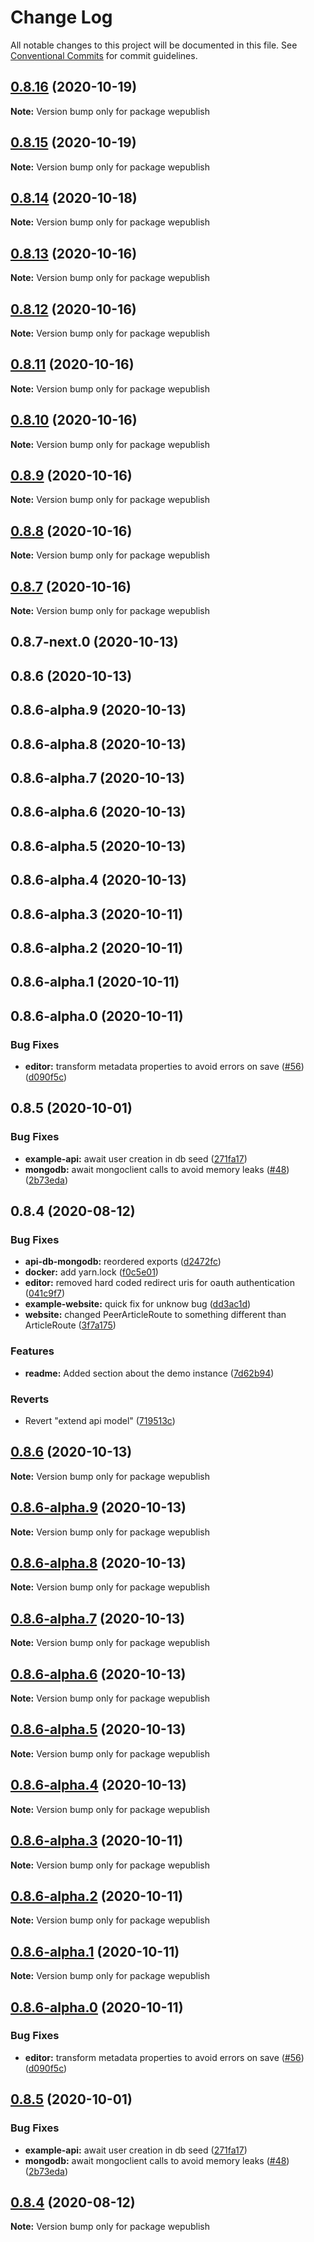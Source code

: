 # Change Log

All notable changes to this project will be documented in this file.
See [Conventional Commits](https://conventionalcommits.org) for commit guidelines.

## [0.8.16](https://github.com/bajour/wepublish/compare/v0.8.15...v0.8.16) (2020-10-19)

**Note:** Version bump only for package wepublish





## [0.8.15](https://github.com/bajour/wepublish/compare/v0.8.14...v0.8.15) (2020-10-19)

**Note:** Version bump only for package wepublish





## [0.8.14](https://github.com/bajour/wepublish/compare/v0.8.13...v0.8.14) (2020-10-18)

**Note:** Version bump only for package wepublish





## [0.8.13](https://github.com/bajour/wepublish/compare/v0.8.12...v0.8.13) (2020-10-16)

**Note:** Version bump only for package wepublish





## [0.8.12](https://github.com/bajour/wepublish/compare/v0.8.11...v0.8.12) (2020-10-16)

**Note:** Version bump only for package wepublish





## [0.8.11](https://github.com/bajour/wepublish/compare/v0.8.10...v0.8.11) (2020-10-16)

**Note:** Version bump only for package wepublish





## [0.8.10](https://github.com/bajour/wepublish/compare/v0.8.9...v0.8.10) (2020-10-16)

**Note:** Version bump only for package wepublish





## [0.8.9](https://github.com/bajour/wepublish/compare/v0.8.8...v0.8.9) (2020-10-16)

**Note:** Version bump only for package wepublish





## [0.8.8](https://github.com/bajour/wepublish/compare/v0.8.7...v0.8.8) (2020-10-16)

**Note:** Version bump only for package wepublish





## [0.8.7](https://github.com/bajour/wepublish/compare/v0.8.6...v0.8.7) (2020-10-16)

**Note:** Version bump only for package wepublish





## 0.8.7-next.0 (2020-10-13)



## 0.8.6 (2020-10-13)



## 0.8.6-alpha.9 (2020-10-13)



## 0.8.6-alpha.8 (2020-10-13)



## 0.8.6-alpha.7 (2020-10-13)



## 0.8.6-alpha.6 (2020-10-13)



## 0.8.6-alpha.5 (2020-10-13)



## 0.8.6-alpha.4 (2020-10-13)



## 0.8.6-alpha.3 (2020-10-11)



## 0.8.6-alpha.2 (2020-10-11)



## 0.8.6-alpha.1 (2020-10-11)



## 0.8.6-alpha.0 (2020-10-11)


### Bug Fixes

* **editor:** transform metadata properties to avoid errors on save ([#56](https://github.com/bajour/wepublish/issues/56)) ([d090f5c](https://github.com/bajour/wepublish/commit/d090f5ccff37a1b2937425eddae6d3acd202fb89))



## 0.8.5 (2020-10-01)


### Bug Fixes

* **example-api:** await user creation in db seed ([271fa17](https://github.com/bajour/wepublish/commit/271fa179b6bd9634ff653bafdb173d545dd57661))
* **mongodb:** await mongoclient calls to avoid memory leaks ([#48](https://github.com/bajour/wepublish/issues/48)) ([2b73eda](https://github.com/bajour/wepublish/commit/2b73eda7d93313d1a6d338558fd0ce1918127b22))



## 0.8.4 (2020-08-12)


### Bug Fixes

* **api-db-mongodb:** reordered exports ([d2472fc](https://github.com/bajour/wepublish/commit/d2472fce794cf39079b5b487ee427a124965aecc))
* **docker:** add yarn.lock ([f0c5e01](https://github.com/bajour/wepublish/commit/f0c5e011f9bd14aa9360c6f9f49b3049be7eded5))
* **editor:** removed hard coded redirect uris for oauth authentication ([041c9f7](https://github.com/bajour/wepublish/commit/041c9f733dfad25c3629de16c7e5ddab74870a0e))
* **example-website:** quick fix for unknow bug ([dd3ac1d](https://github.com/bajour/wepublish/commit/dd3ac1d8cf44fa94af6084a1e6775ee9c7e29883))
* **website:** changed PeerArticleRoute to something different than ArticleRoute ([3f7a175](https://github.com/bajour/wepublish/commit/3f7a175c6238e2fa752959a6cab3b0c61b42f172))


### Features

* **readme:** Added section about the demo instance ([7d62b94](https://github.com/bajour/wepublish/commit/7d62b94e099608e8c9960b66162ca1f5af2b4d1b))


### Reverts

* Revert "extend api model" ([719513c](https://github.com/bajour/wepublish/commit/719513c513b728e65363003b816381e2630153f9))





## [0.8.6](https://github.com/bajour/wepublish/compare/v0.8.6-alpha.9...v0.8.6) (2020-10-13)

**Note:** Version bump only for package wepublish





## [0.8.6-alpha.9](https://github.com/bajour/wepublish/compare/v0.8.6-alpha.8...v0.8.6-alpha.9) (2020-10-13)

**Note:** Version bump only for package wepublish





## [0.8.6-alpha.8](https://github.com/bajour/wepublish/compare/v0.8.6-alpha.7...v0.8.6-alpha.8) (2020-10-13)

**Note:** Version bump only for package wepublish





## [0.8.6-alpha.7](https://github.com/bajour/wepublish/compare/v0.8.6-alpha.6...v0.8.6-alpha.7) (2020-10-13)

**Note:** Version bump only for package wepublish





## [0.8.6-alpha.6](https://github.com/bajour/wepublish/compare/v0.8.6-alpha.5...v0.8.6-alpha.6) (2020-10-13)

**Note:** Version bump only for package wepublish





## [0.8.6-alpha.5](https://github.com/bajour/wepublish/compare/v0.8.6-alpha.4...v0.8.6-alpha.5) (2020-10-13)

**Note:** Version bump only for package wepublish





## [0.8.6-alpha.4](https://github.com/bajour/wepublish/compare/v0.8.6-alpha.3...v0.8.6-alpha.4) (2020-10-13)

**Note:** Version bump only for package wepublish





## [0.8.6-alpha.3](https://github.com/bajour/wepublish/compare/v0.8.6-alpha.2...v0.8.6-alpha.3) (2020-10-11)

**Note:** Version bump only for package wepublish





## [0.8.6-alpha.2](https://github.com/bajour/wepublish/compare/v0.8.6-alpha.1...v0.8.6-alpha.2) (2020-10-11)

**Note:** Version bump only for package wepublish





## [0.8.6-alpha.1](https://github.com/bajour/wepublish/compare/v0.8.6-alpha.0...v0.8.6-alpha.1) (2020-10-11)

**Note:** Version bump only for package wepublish





## [0.8.6-alpha.0](https://github.com/bajour/wepublish/compare/v0.8.5...v0.8.6-alpha.0) (2020-10-11)


### Bug Fixes

* **editor:** transform metadata properties to avoid errors on save ([#56](https://github.com/bajour/wepublish/issues/56)) ([d090f5c](https://github.com/bajour/wepublish/commit/d090f5ccff37a1b2937425eddae6d3acd202fb89))





## [0.8.5](https://github.com/wepublish/wepublish/compare/v0.8.4...v0.8.5) (2020-10-01)


### Bug Fixes

* **example-api:** await user creation in db seed ([271fa17](https://github.com/wepublish/wepublish/commit/271fa179b6bd9634ff653bafdb173d545dd57661))
* **mongodb:** await mongoclient calls to avoid memory leaks ([#48](https://github.com/wepublish/wepublish/issues/48)) ([2b73eda](https://github.com/wepublish/wepublish/commit/2b73eda7d93313d1a6d338558fd0ce1918127b22))





## [0.8.4](https://github.com/wepublish/wepublish/compare/v0.8.0...v0.8.4) (2020-08-12)

**Note:** Version bump only for package wepublish
